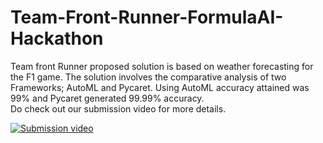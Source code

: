 # Team-Front-Runner-FormulaAI-Hackathon
Team front Runner proposed solution is based on weather forecasting for the F1 game. The solution involves the comparative analysis of two Frameworks; AutoML and Pycaret.
Using AutoML accuracy attained was 99% and Pycaret generated 99.99% accuracy.
<br>
Do check out our submission video for more details.

[![Submission video](https://img.youtube.com/vi/32A_QOBSa8I/0.jpg)](http://www.youtube.com/watch?v=32A_QOBSa8I)

